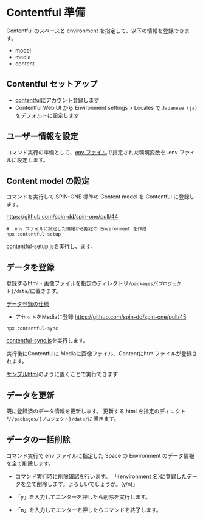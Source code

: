 # Contentful 準備

Contentful のスペースと environment を指定して、以下の情報を登録できます。

- model
- media
- content

## Contentful セットアップ

- [contentful](https://www.contentful.com/)にアカウント登録します
- Contentful Web UI から Environment settings > Locales で `Japanese (ja)` をデフォルトに設定します

## ユーザー情報を設定

コマンド実行の準備として、[env ファイル](../Gatsby/envfile.md)で指定された環境変数を .env ファイルに設定します。

## Content model の設定

コマンドを実行して SPIN-ONE 標準の Content model を Contentful に登録します。

<https://github.com/spin-dd/spin-one/pull/44>

```shell
# .env ファイルに設定した情報から指定の Environment を作成
npx contentful-setup 
```

[contentful-setup.js](</packages/gatsby-theme-spin-one/dist/scripts/contentful-setup.js>)を実行し、ます。

## データを登録

登録するhtml・画像ファイルを指定のディレクトリ`/packages/{プロジェクト}/data/`に置きます。

[データ登録の仕様](./Import/readme.md)

- アセットをMediaに登録
<https://github.com/spin-dd/spin-one/pull/45>

```shell
npx contentful-sync
```

[contentful-sync.js](/packages/gatsby-theme-spin-one/dist/scripts/contentful-sync.js)を実行します。

実行後にContentfulに
Mediaに画像ファイル、Contentにhtmlファイルが登録されます。

[サンプルhtml](/packages/theme-demo/data/sample-asset/index.html)のように置くことで実行できます

## データを更新

既に登録済のデータ情報を更新します。
更新する html を指定のディレクトリ`/packages/{プロジェクト}/data/`に置きます。

## データの一括削除

コマンド実行で env ファイルに指定した Space の Environment のデータ情報を全て削除します。

- コマンド実行時に削除確認を行います。
  「{environment 名}に登録したデータを全て削除します。よろしいでしょうか。(y/n)」

- 「y」を入力してエンターを押したら削除を実行します。

- 「n」を入力してエンターを押したらコマンドを終了します。
